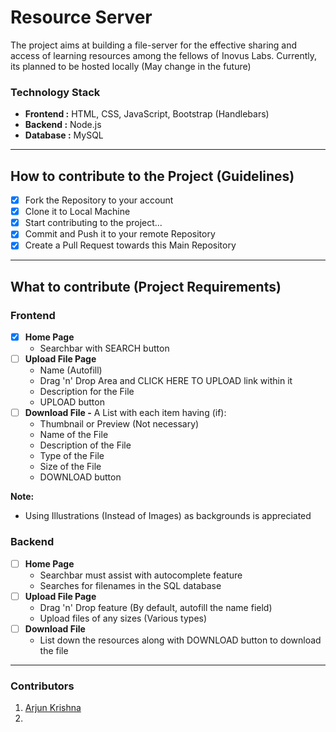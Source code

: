 # Resource Server
The project aims at building a file-server for the effective sharing and access of learning resources among the fellows of Inovus Labs.
Currently, its planned to be hosted locally (May change in the future)

### **Technology Stack**

- **Frontend :** HTML, CSS, JavaScript, Bootstrap (Handlebars)
- **Backend :** Node.js
- **Database :** MySQL

****

## **How to contribute to the Project (Guidelines)**

- [x] Fork the Repository to your account
- [x] Clone it to Local Machine
- [x] Start contributing to the project...
- [x] Commit and Push it to your remote Repository
- [x] Create a Pull Request towards this Main Repository

****

## **What to contribute (Project Requirements)**

### **Frontend**

- [x] **Home Page**
  - Searchbar with SEARCH button
- [ ] **Upload File Page**
  - Name (Autofill)
  - Drag 'n' Drop Area and CLICK HERE TO UPLOAD link within it
  - Description for the File
  - UPLOAD button
- [ ] **Download File -** A List with each item having (if):
  - Thumbnail or Preview (Not necessary)
  - Name of the File
  - Description of the File
  - Type of the File
  - Size of the File
  - DOWNLOAD button

**Note:**
  - Using Illustrations (Instead of Images) as backgrounds is appreciated

### **Backend**

- [ ] **Home Page** 
  - Searchbar must assist with autocomplete feature
  - Searches for filenames in the SQL database
- [ ] **Upload File Page**
  - Drag 'n' Drop feature (By default, autofill the name field)
  - Upload files of any sizes (Various types)
- [ ] **Download File**
  - List down the resources along with DOWNLOAD button to download the file

****

### Contributors
1. [Arjun Krishna](https://github.com/decoded-cipher)
2. 
